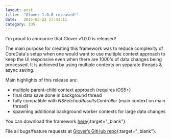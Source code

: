 ```yaml
---
layout: post
title:  "Glover 1.0.0 released!"
date:   2015-03-22 17:43:11
category: iOS
---
```

I'm proud to announce that Glover v1.0.0 is released!

The main purpose for creating this framework was to reduce complexity of CoreData's setup when one would want to use multiple context approach to keep the UI responsive even when there are 1000's of data changes being processed. It is achieved by using multiple contexts on separate threads & async saving.

Main highlights of this release are:
  
  * multiple parent-child context approach (requires iOS5+)
  * final data save done in background thread
  * fully compatible with *NSFetchedResultsController* (main context on main thread)
  * spawning additional background worker contexts for large data changes

You can download the framework [here][glover-release]{:target="_blank"}. 

File all bugs/feature requests at [Glover’s GitHub repo][glover-gh]{:target="_blank"}.

[glover-release]: https://github.com/MobileToolkit/Glover-iOS/releases/tag/1.0.0
[glover-gh]:      https://github.com/MobileToolkit/Glover-iOS/
